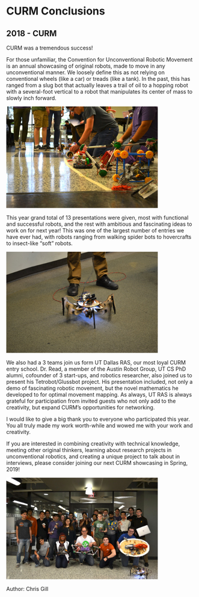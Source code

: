 # CURM Conclusions
## 2018 - CURM

CURM was a tremendous success!

For those unfamiliar, the Convention for Unconventional Robotic Movement is an annual showcasing of original robots, made to move in any unconventional manner. We loosely define this as not relying on conventional wheels (like a car) or treads (like a tank). In the past, this has ranged from a slug bot that actually leaves a trail of oil to a hopping robot with a several-foot vertical to a robot that manipulates its center of mass to slowly inch forward.

<img alt="CURM robot race" src="/src/_posts//blog/2018-04-28-curm/1.png" style="max-width:80%">

This year grand total of 13 presentations were given, most with functional and successful robots, and the rest with ambitious and fascinating ideas to work on for next year!  This was one of the largest number of entries we have ever had, with robots ranging from walking spider bots to hovercrafts to insect-like “soft” robots.

<img alt="hexapod robot" src="/src/_posts//blog/2018-04-28-curm/2.png" style="max-width:80%">

We also had a 3 teams join us form UT Dallas RAS, our most loyal CURM entry school. Dr. Read, a member of the Austin Robot Group, UT CS PhD alumni, cofounder of 3 start-ups, and robotics researcher, also joined us to present his Tetrobot/Glussbot project. His presentation included, not only a demo of fascinating robotic movement, but the novel mathematics he developed to for optimal movement mapping. As always, UT RAS is always grateful for participation from invited guests who not only add to the creativity, but expand CURM’s opportunities for networking.

I would like to give a big thank you to everyone who participated this year. You all truly made my work worth-while and wowed me with your work and creativity.

If you are interested in combining creativity with technical knowledge, meeting other original thinkers, learning about research projects in unconventional robotics, and creating a unique project to talk about in interviews, please consider joining our next CURM showcasing in Spring, 2019!

<img alt="CURM group photo" src="/src/_posts//blog/2018-04-28-curm/3.png" style="max-width:80%">

Author: Chris Gill